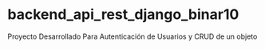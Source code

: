 # backend_api_rest_django_binar10
Proyecto Desarrollado Para Autenticación de Usuarios y  CRUD de un objeto
